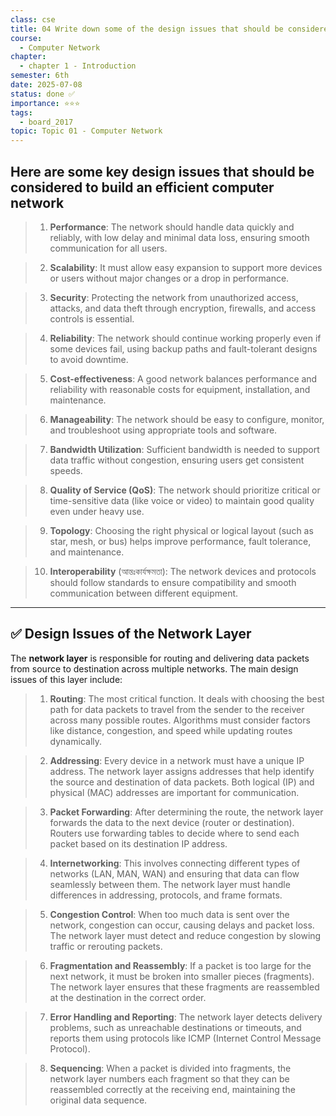 ```yaml
---
class: cse
title: 04 Write down some of the design issues that should be considered for an efficient network
course:
  - Computer Network
chapter:
  - chapter 1 - Introduction
semester: 6th
date: 2025-07-08
status: done ✅
importance: ⭐⭐⭐
tags:
  - board_2017
topic: Topic 01 - Computer Network
---
```


## Here are some key **design issues** that should be considered to build an **efficient computer network**

> 1. **Performance**: The network should handle data quickly and reliably, with low delay and minimal data loss, ensuring smooth communication for all users.

> 2. **Scalability**: It must allow easy expansion to support more devices or users without major changes or a drop in performance.

> 3. **Security**: Protecting the network from unauthorized access, attacks, and data theft through encryption, firewalls, and access controls is essential.

> 4. **Reliability**: The network should continue working properly even if some devices fail, using backup paths and fault-tolerant designs to avoid downtime.

> 5. **Cost-effectiveness**: A good network balances performance and reliability with reasonable costs for equipment, installation, and maintenance.

> 6. **Manageability**: The network should be easy to configure, monitor, and troubleshoot using appropriate tools and software.

> 7. **Bandwidth Utilization**: Sufficient bandwidth is needed to support data traffic without congestion, ensuring users get consistent speeds.

> 8. **Quality of Service (QoS)**: The network should prioritize critical or time-sensitive data (like voice or video) to maintain good quality even under heavy use.

> 9. **Topology**: Choosing the right physical or logical layout (such as star, mesh, or bus) helps improve performance, fault tolerance, and maintenance.

> 10. **Interoperability** (আন্তঃকার্যক্ষমতা): The network devices and protocols should follow standards to ensure compatibility and smooth communication between different equipment.

---

## ✅ Design Issues of the Network Layer

The **network layer** is responsible for routing and delivering data packets from source to destination across multiple networks. The main design issues of this layer include:

> 1. **Routing**: The most critical function. It deals with choosing the best path for data packets to travel from the sender to the receiver across many possible routes. Algorithms must consider factors like distance, congestion, and speed while updating routes dynamically.

> 2. **Addressing**: Every device in a network must have a unique IP address. The network layer assigns addresses that help identify the source and destination of data packets. Both logical (IP) and physical (MAC) addresses are important for communication.

> 3. **Packet Forwarding**: After determining the route, the network layer forwards the data to the next device (router or destination). Routers use forwarding tables to decide where to send each packet based on its destination IP address.

> 4. **Internetworking**: This involves connecting different types of networks (LAN, MAN, WAN) and ensuring that data can flow seamlessly between them. The network layer must handle differences in addressing, protocols, and frame formats.

> 5. **Congestion Control**: When too much data is sent over the network, congestion can occur, causing delays and packet loss. The network layer must detect and reduce congestion by slowing traffic or rerouting packets.

> 6. **Fragmentation and Reassembly**: If a packet is too large for the next network, it must be broken into smaller pieces (fragments). The network layer ensures that these fragments are reassembled at the destination in the correct order.

> 7. **Error Handling and Reporting**: The network layer detects delivery problems, such as unreachable destinations or timeouts, and reports them using protocols like ICMP (Internet Control Message Protocol).

> 8. **Sequencing**: When a packet is divided into fragments, the network layer numbers each fragment so that they can be reassembled correctly at the receiving end, maintaining the original data sequence.
